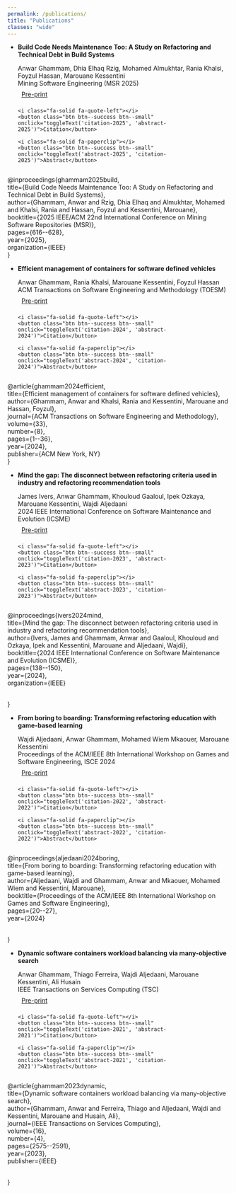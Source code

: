 ```yaml
---
permalink: /publications/
title: "Publications"
classes: "wide"
---
```

<script>
function toggleText(textIdToShow, textIdToHide) {
  var textToShow = document.getElementById(textIdToShow);
  var textToHide = document.getElementById(textIdToHide);
  
  // Toggle visibility of text to show
  if (textToShow.style.display === "none") {
    textToShow.style.display = "block";
  } else {
    textToShow.style.display = "none";
  }
  
  // Hide the other text
  textToHide.style.display = "none";
}
</script>


- **Build Code Needs Maintenance Too: A Study on Refactoring and Technical Debt in Build Systems**
  <div style="margin-top:5px;">

    <span style="font-size:14px;">
      <i class="fa-solid fa-people-line"></i>
      Anwar Ghammam, Dhia Elhaq Rzig, Mohamed Almukhtar, Rania Khalsi, Foyzul Hassan, Marouane Kessentini
      <br>
      <i class="fa-solid fa-location-dot"></i> Mining Software Engineering (MSR 2025)
    </span>

    <div style="margin-top:8px; display:flex; gap:8px; align-items:center; flex-wrap:wrap;">
      <i class="fa-solid fa-book"></i>
      <a class="btn btn--info btn--small" target="_blank" href="https://arxiv.org/pdf/2504.01907">Pre-print</a>

      <i class="fa-solid fa-quote-left"></i>
      <button class="btn btn--success btn--small" onclick="toggleText('citation-2025', 'abstract-2025')">Citation</button>

      <i class="fa-solid fa-paperclip"></i>
      <button class="btn btn--success btn--small" onclick="toggleText('abstract-2025', 'citation-2025')">Abstract</button>
    </div>
  </div>

  <div class="alert alert-success" role="alert" id="citation-2025" style="padding: 15px; background-color: #e0e0e0; color: #333; border: 1px solid #ccc; border-radius: 5px; margin: 15px 0; font-size: 16px; max-width: 700px; display: none;">
@inproceedings{ghammam2025build,
<br>
  title={Build Code Needs Maintenance Too: A Study on Refactoring and Technical Debt in Build Systems},
  <br>
  author={Ghammam, Anwar and Rzig, Dhia Elhaq and Almukhtar, Mohamed and Khalsi, Rania and Hassan, Foyzul and Kessentini, Marouane},
  <br>
  booktitle={2025 IEEE/ACM 22nd International Conference on Mining Software Repositories (MSR)},
  <br>
  pages={616--628},
  <br>
  year={2025},
  <br>
  organization={IEEE}
  <br>
}
  </div>

<div class="alert" role="alert" id="abstract-2025" style="padding: 15px !important; background-color: #e0e0e0 !important; color: #333 !important; border: 1px solid #ccc !important; border-radius: 5px !important; margin-bottom: 15px !important; font-size: 16px !important; width: 700px !important; display: none;">
In modern software engineering, build systems play the crucial role of facilitating the conversion of source code into software artifacts. Recent research has explored high-level causes of build failures, but has largely overlooked the structural properties of build files. Akin to source code, build systems face technical debt challenges that hinder maintenance and optimization. While refactoring is often seen as a key tool for addressing technical debt in source code, there is a significant research gap regarding the specific refactoring changes developers apply to build code and whether these refactorings effectively address technical debt.In this paper, we address this gap by examining refactorings applied to build scripts in open-source projects, covering the widely used build systems of Gradle, Ant, and Maven. Additionally, we investigate whether these refactorings are used to tackle technical debts in build systems. Our analysis was conducted on 725 examined build-file-related commits. We identified 24 build-related refactorings, which we divided into 6 main categories. These refactorings are organized into the first empirically derived taxonomy of build system refactorings. Furthermore, we investigate how developers employ these refactoring types to address technical debts via a manual commitanalysis and a developer survey. In this context, we identified 5 technical debts addressed by these refactorings and discussed their correlation with the different refactorings. Finally, we introduce BuildRefMiner, an LLM-powered tool leveraging GPT40 to automate the detection of refactorings within build systems. We evaluated its performance and found that it achieves an F1 score of 0.76 across all build systems.This study will serve as a foundational building block for guiding future research and practice in the maintenance and optimization of build systems. BuildRefMiner and the replication package for this study are available at [1]
</div>



- **Efficient management of containers for software defined vehicles**
  <div style="margin-top:5px;">

    <span style="font-size:14px;">
      <i class="fa-solid fa-people-line"></i>
      Anwar Ghammam, Rania Khalsi, Marouane Kessentini, Foyzul Hassan
      <br>
      <i class="fa-solid fa-location-dot"></i> ACM Transactions on Software Engineering and Methodology (TOESM)
    </span>

    <div style="margin-top:8px; display:flex; gap:8px; align-items:center; flex-wrap:wrap;">
      <i class="fa-solid fa-book"></i>
      <a class="btn btn--info btn--small" target="_blank" href="https://deepblue.lib.umich.edu/bitstream/handle/2027.42/198681/3672461.pdf?sequence=1">Pre-print</a>

      <i class="fa-solid fa-quote-left"></i>
      <button class="btn btn--success btn--small" onclick="toggleText('citation-2024', 'abstract-2024')">Citation</button>

      <i class="fa-solid fa-paperclip"></i>
      <button class="btn btn--success btn--small" onclick="toggleText('abstract-2024', 'citation-2024')">Abstract</button>
    </div>
  </div>

  <div class="alert alert-success" role="alert" id="citation-2024" style="padding: 15px; background-color: #e0e0e0; color: #333; border: 1px solid #ccc; border-radius: 5px; margin: 15px 0; font-size: 16px; max-width: 700px; display: none;">
@article{ghammam2024efficient,
<br>
  title={Efficient management of containers for software defined vehicles},
  <br>
  author={Ghammam, Anwar and Khalsi, Rania and Kessentini, Marouane and Hassan, Foyzul},
  <br>
  journal={ACM Transactions on Software Engineering and Methodology},
  <br>
  volume={33},
  <br>
  number={8},
  <br>
  pages={1--36},
  <br>
  year={2024},
  <br>
  publisher={ACM New York, NY}
  <br>
}
  </div>

<div class="alert" role="alert" id="abstract-2024" style="padding: 15px !important; background-color: #e0e0e0 !important; color: #333 !important; border: 1px solid #ccc !important; border-radius: 5px !important; margin-bottom: 15px !important; font-size: 16px !important; width: 700px !important; display: none;">
Containerization technology, such as Docker, is gaining in popularity in newly established software-defined
vehicle architectures (SDVA). However, executing those containers can quickly become computationally
expensive in constrained environments, given the limited CPU, memory, and energy resources in the Electric
Control Units (ECU) of SDVA. Consequently, the efficient management of these containers is crucial for
enabling the on-demand usage of the applications in the vehicle based on the available resources while
considering several constraints and priorities, including failure tolerance, security, safety, and comfort. In this article, we propose a dynamic software container management approach for constrained environments such
as embedded devices/ECUs in SDVA within smart cars. To address the conflicting objectives and constraints
within the vehicle, we design a novel search-based approach based on multi-objective optimization. This
approach facilitates the allocation, movement, or suspension of containers between ECUs in the cluster.
Collaborating with our industry partner, Ford Motor Company, we evaluate our approach using different
real-world software-defined scenarios. These scenarios involve using heterogeneous clusters of ECU devices
in vehicles based on real-world software containers and use-case studies from the automotive industry. The
experimental results demonstrate that our scheduler outperforms existing scheduling algorithms, including
the default Docker scheduler -Spread- commonly used in automotive applications. Our proposed scheduler
exhibits superior performance in terms of energy and resource cost efficiency. Specifically, it achieves a
35% reduction in energy consumption in power-saving mode compared to the scheduler employed by Ford
Motor Company. Additionally, our scheduler effectively distributes workload among the ECUs in the cluster,
minimizing resource usage, and dynamically adjusts to the real-time requirements and constraints of the car
environment. This work will serve as a fundamental building block in the automotive industry to efficiently
manage software containers in smart vehicles, considering constraints and priorities in the real world.
</div>


- **Mind the gap: The disconnect between refactoring criteria used in industry and refactoring recommendation tools**
  <div style="margin-top:5px;">

    <span style="font-size:14px;">
      <i class="fa-solid fa-people-line"></i>
      James Ivers, Anwar Ghammam, Khouloud Gaaloul, Ipek Ozkaya, Marouane Kessentini, Wajdi Aljedaani
      <br>
      <i class="fa-solid fa-location-dot"></i> 2024 IEEE International Conference on Software Maintenance and Evolution (ICSME)
    </span>

    <div style="margin-top:8px; display:flex; gap:8px; align-items:center; flex-wrap:wrap;">
      <i class="fa-solid fa-book"></i>
      <a class="btn btn--info btn--small" target="_blank" href="https://ieeexplore.ieee.org/abstract/document/10795000">Pre-print</a>

      <i class="fa-solid fa-quote-left"></i>
      <button class="btn btn--success btn--small" onclick="toggleText('citation-2023', 'abstract-2023')">Citation</button>

      <i class="fa-solid fa-paperclip"></i>
      <button class="btn btn--success btn--small" onclick="toggleText('abstract-2023', 'citation-2023')">Abstract</button>
    </div>
  </div>

  <div class="alert alert-success" role="alert" id="citation-2023" style="padding: 15px; background-color: #e0e0e0; color: #333; border: 1px solid #ccc; border-radius: 5px; margin: 15px 0; font-size: 16px; max-width: 700px; display: none;">
@inproceedings{ivers2024mind,
<br>
  title={Mind the gap: The disconnect between refactoring criteria used in industry and refactoring recommendation tools},
  <br>
  author={Ivers, James and Ghammam, Anwar and Gaaloul, Khouloud and Ozkaya, Ipek and Kessentini, Marouane and Aljedaani, Wajdi},
  <br>
  booktitle={2024 IEEE International Conference on Software Maintenance and Evolution (ICSME)},
  <br>
  pages={138--150},
  <br>
  year={2024},
  <br>
  organization={IEEE}

  <br>
}
  </div>

<div class="alert" role="alert" id="abstract-2023" style="padding: 15px !important; background-color: #e0e0e0 !important; color: #333 !important; border: 1px solid #ccc !important; border-radius: 5px !important; margin-bottom: 15px !important; font-size: 16px !important; width: 700px !important; display: none;">
Refactoring is a widely adopted practice that keeps code healthy and provides well known benefits like improving developer productivity. Developers routinely make decisions about how to refactor code (which specific refactoring changes to make), but the criteria that guide these decisions is not well studied. We conducted a multi-method study to understand the diversity of criteria that developers use in deciding what refactoring changes to make, the relative importance of different criteria, and the extent to which refactoring recommendation tools incorporate these criteria in their recommendation approaches. Our findings demonstrate that developers in industry situationally employ more than a dozen criteria when making refactoring decisions. However, no recommendation tool supports even half of those criteria and most criteria are supported by only a few tools. While research in refactoring recommendations tools is ripe, lack of support for criteria developers care about leaves industry without the kind of recommendation tools that they need. In this paper, we summarize findings from industry interviews, an industry survey, and an analysis of refactoring recommendation tools. We highlight gaps in refactoring recommendation tools that researchers and tool vendors should consider focusing on for successful practical application of refactoring recommendation tools at scale.
</div>



- **From boring to boarding: Transforming refactoring education with game-based learning**
  <div style="margin-top:5px;">

    <span style="font-size:14px;">
      <i class="fa-solid fa-people-line"></i>
      Wajdi Aljedaani, Anwar Ghammam, Mohamed Wiem Mkaouer, Marouane Kessentini
      <br>
      <i class="fa-solid fa-location-dot"></i> Proceedings of the ACM/IEEE 8th International Workshop on Games and Software Engineering, ISCE 2024

    <div style="margin-top:8px; display:flex; gap:8px; align-items:center; flex-wrap:wrap;">
      <i class="fa-solid fa-book"></i>
      <a class="btn btn--info btn--small" target="_blank" href="https://wajdialjedaani.com/publication/papers/paper44.pdf">Pre-print</a>

      <i class="fa-solid fa-quote-left"></i>
      <button class="btn btn--success btn--small" onclick="toggleText('citation-2022', 'abstract-2022')">Citation</button>

      <i class="fa-solid fa-paperclip"></i>
      <button class="btn btn--success btn--small" onclick="toggleText('abstract-2022', 'citation-2022')">Abstract</button>
    </div>
  </div>

  <div class="alert alert-success" role="alert" id="citation-2022" style="padding: 15px; background-color: #e0e0e0; color: #333; border: 1px solid #ccc; border-radius: 5px; margin: 15px 0; font-size: 16px; max-width: 700px; display: none;">
@inproceedings{aljedaani2024boring,
<br>
  title={From boring to boarding: Transforming refactoring education with game-based learning},
  <br>
  author={Aljedaani, Wajdi and Ghammam, Anwar and Mkaouer, Mohamed Wiem and Kessentini, Marouane},
  <br>
  booktitle={Proceedings of the ACM/IEEE 8th International Workshop on Games and Software Engineering},
  <br>
  pages={20--27},
  <br>
  year={2024}

  <br>
}
  </div>

<div class="alert" role="alert" id="abstract-2022" style="padding: 15px !important; background-color: #e0e0e0 !important; color: #333 !important; border: 1px solid #ccc !important; border-radius: 5px !important; margin-bottom: 15px !important; font-size: 16px !important; width: 700px !important; display: none;">
Software Refactoring, a critical skill in software development, involves reorganizing code without altering its functionality. Despite its importance, many developers find refactoring complex and risky, often hesitating to adopt tools designed to assist in this process. To bridge this gap in this paper, we investigate the impact of gamification on the refactoring process and the usability of existing refactoring tools. Our research introduces RefGame, an innovative game-based tool that aims to enhance the learning experience in identifying and applying refactoring techniques. We used RefGame in an exploratory study that involved 322 computer science students. Then, we collected the feedback provided by these students via a survey. Our findings provide insight into the potential of gamification to make software refactoring education more accessible and effective, addressing the current challenges in teaching and learning refactoring techniques.
</div>


- **Dynamic software containers workload balancing via many-objective search**
  <div style="margin-top:5px;">

    <span style="font-size:14px;">
      <i class="fa-solid fa-people-line"></i>
      Anwar Ghammam, Thiago Ferreira, Wajdi Aljedaani, Marouane Kessentini, Ali Husain
      <br>
      <i class="fa-solid fa-location-dot"></i> IEEE Transactions on Services Computing (TSC)
    </span>

    <div style="margin-top:8px; display:flex; gap:8px; align-items:center; flex-wrap:wrap;">
      <i class="fa-solid fa-book"></i>
      <a class="btn btn--info btn--small" target="_blank" href="https://par.nsf.gov/servlets/purl/10450311#page=1.00&gsr=0">Pre-print</a>

      <i class="fa-solid fa-quote-left"></i>
      <button class="btn btn--success btn--small" onclick="toggleText('citation-2021', 'abstract-2021')">Citation</button>

      <i class="fa-solid fa-paperclip"></i>
      <button class="btn btn--success btn--small" onclick="toggleText('abstract-2021', 'citation-2021')">Abstract</button>
    </div>
  </div>

  <div class="alert alert-success" role="alert" id="citation-2021" style="padding: 15px; background-color: #e0e0e0; color: #333; border: 1px solid #ccc; border-radius: 5px; margin: 15px 0; font-size: 16px; max-width: 700px; display: none;">
@article{ghammam2023dynamic,
<br>
  title={Dynamic software containers workload balancing via many-objective search},
  <br>
  author={Ghammam, Anwar and Ferreira, Thiago and Aljedaani, Wajdi and Kessentini, Marouane and Husain, Ali},
  <br>
  journal={IEEE Transactions on Services Computing},
  <br>
  volume={16},
  <br>
  number={4},
  <br>
  pages={2575--2591},
  <br>
  year={2023},
  <br>
  publisher={IEEE}

  <br>
}
  </div>

<div class="alert" role="alert" id="abstract-2021" style="padding: 15px !important; background-color: #e0e0e0 !important; color: #333 !important; border: 1px solid #ccc !important; border-radius: 5px !important; margin-bottom: 15px !important; font-size: 16px !important; width: 700px !important; display: none;">
Software containers are becoming the new state of the art in the industry as they are extensively used to deploy systems. Indeed, the use of containers enables better modularity, reusability, and portability compared to other technologies. As the complexity of software systems is dramatically increasing, it is critical to enable optimal usage of the needed resources to execute them such as memory and CPU. Thus, different scheduling strategies are proposed to select the most suitable nodes to execute a set of containers. For instance, the default strategy in the Docker Swarm kit scheduling framework is based on an equal distribution of the containers between nodes independent of their sizes and consumed resources. However, balancing the containers’ workload is a complex problem due to the conflicting objectives of minimizing the number of selected nodes, minimizing the number of containers per node, the number of changes compared to the original schedule, and the coupling between containers allocated to different nodes. To deal with those conflicting scheduling objectives, we propose a scheduler based on a many-objective optimization approach for scheduling the execution of containers between multiple nodes. The proposed approach aims at finding the best allocation for containers in nodes that leads to efficient utilization of resources. To evaluate our approach, we compared the performance of multiple many and multi-objective techniques based on NSGA-II, NSGA-III, and IBEA algorithms using 48 Docker-related systems and the results show that NSGA-III outperforms the other algorithms in quality attributes as well as in CPU, Memory and Network usage.
</div>
